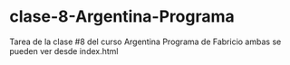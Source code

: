 # clase-8-Argentina-Programa
Tarea de la clase #8 del curso Argentina Programa de Fabricio
ambas se pueden ver desde index.html
